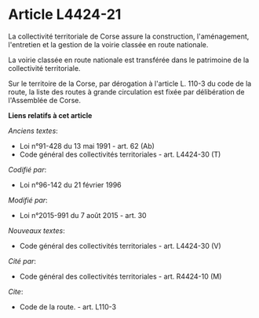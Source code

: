 # Article L4424-21

La collectivité territoriale de Corse assure la construction, l'aménagement, l'entretien et la gestion de la voirie classée
en route nationale.

La voirie classée en route nationale est transférée dans le patrimoine de la collectivité territoriale. 

Sur le territoire de la Corse, par dérogation à l'article L. 110-3 du code de la route, la liste des routes à grande
circulation est fixée par délibération de l'Assemblée de Corse.

**Liens relatifs à cet article**

_Anciens textes_:

  - Loi n°91-428 du 13 mai 1991 - art. 62 (Ab)
  - Code général des collectivités territoriales - art. L4424-30 (T)

_Codifié par_:

  - Loi n°96-142 du 21 février 1996

_Modifié par_:

  - Loi n°2015-991 du 7 août 2015 - art. 30

_Nouveaux textes_:

  - Code général des collectivités territoriales - art. L4424-30 (V)

_Cité par_:

  - Code général des collectivités territoriales - art. R4424-10 (M)

_Cite_:

  - Code de la route. - art. L110-3
